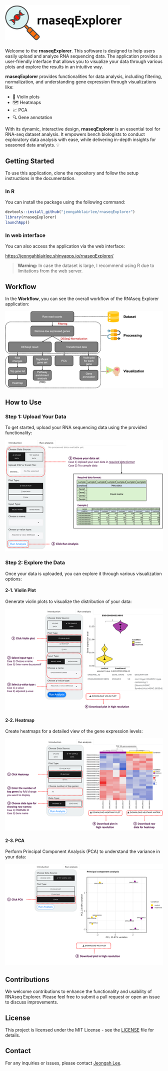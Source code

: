 # <img src="https://raw.githubusercontent.com/jeongahblairlee/rnaseqExplorer/refs/heads/main/notebook/logo_pic.png" alt="logo" style="width:400px; height: auto;">



Welcome to the **rnaseqExplorer**. This software is designed to help users easily upload and analyze RNA sequencing data. The application provides a user-friendly interface that allows you to visualize your data through various plots and explore the results in an intuitive way.

**rnaseqExplorer** provides functionalities for data analysis, including filtering, normalization, and understanding gene expression through visualizations like:

- 🎻 Violin plots
- 🗺️ Heatmaps
- 📈 PCA
- 🔍 Gene annotation

With its dynamic, interactive design, **rnaseqExplorer** is an essential tool for RNA-seq dataset analysis. It empowers bench biologists to conduct exploratory data analysis with ease, while delivering in-depth insights for seasoned data analysts. 💡

## Getting Started

To use this application, clone the repository and follow the setup instructions in the documentation.

### In R

You can install the package using the following command:

```r
devtools::install_github("jeongahblairlee/rnaseqExplorer")
library(rnaseqExplorer)
launchApp()
```

### In web interface

You can also access the application via the web interface:

https://jeongahblairlee.shinyapps.io/rnaseqExplorer/

> **Warning:** In case the dataset is large, I recommend using R due to limitations from the web server.




## Workflow

In the **Workflow**, you can see the overall workflow of the RNAseq Explorer application:

![Workflow](https://raw.githubusercontent.com/jeongahblairlee/rnaseqExplorer/refs/heads/main/notebook/workflow.png)

## How to Use

### Step 1: Upload Your Data

To get started, upload your RNA sequencing data using the provided functionality:

![Upload Data](https://raw.githubusercontent.com/jeongahblairlee/rnaseqExplorer/refs/heads/main/notebook/function1.png)

### Step 2: Explore the Data

Once your data is uploaded, you can explore it through various visualization options:

#### 2-1. Violin Plot

Generate violin plots to visualize the distribution of your data:

![Violin Plot](https://raw.githubusercontent.com/jeongahblairlee/rnaseqExplorer/refs/heads/main/notebook/function2.png)

#### 2-2. Heatmap

Create heatmaps for a detailed view of the gene expression levels:

![Heatmap](https://raw.githubusercontent.com/jeongahblairlee/rnaseqExplorer/refs/heads/main/notebook/function3.png)

#### 2-3. PCA

Perform Principal Component Analysis (PCA) to understand the variance in your data:

![PCA](https://raw.githubusercontent.com/jeongahblairlee/rnaseqExplorer/refs/heads/main/notebook/function4.png)


## Contributions

We welcome contributions to enhance the functionality and usability of RNAseq Explorer. Please feel free to submit a pull request or open an issue to discuss improvements.

## License

This project is licensed under the MIT License - see the [LICENSE](LICENSE) file for details.

## Contact

For any inquiries or issues, please contact [Jeongah Lee](jeongahblair@gmail.com). 
